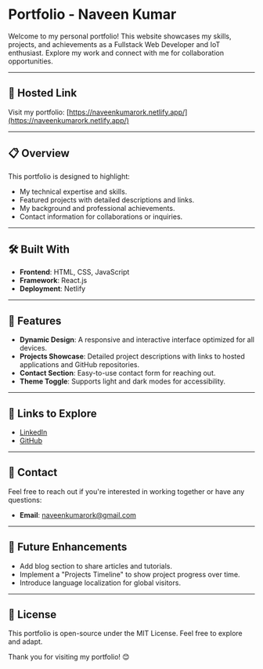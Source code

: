 # Portfolio - Naveen Kumar

Welcome to my personal portfolio! This website showcases my skills, projects, and achievements as a Fullstack Web Developer and IoT enthusiast. Explore my work and connect with me for collaboration opportunities.

---

## 🚀 Hosted Link

Visit my portfolio: [https://naveenkumarork.netlify.app/](https://naveenkumarork.netlify.app/)

---

## 📋 Overview

This portfolio is designed to highlight:
- My technical expertise and skills.
- Featured projects with detailed descriptions and links.
- My background and professional achievements.
- Contact information for collaborations or inquiries.

---

## 🛠️ Built With

- **Frontend**: HTML, CSS, JavaScript
- **Framework**: React.js
- **Deployment**: Netlify

---

## 📂 Features

- **Dynamic Design**: A responsive and interactive interface optimized for all devices.
- **Projects Showcase**: Detailed project descriptions with links to hosted applications and GitHub repositories.
- **Contact Section**: Easy-to-use contact form for reaching out.
- **Theme Toggle**: Supports light and dark modes for accessibility.

---

## 🔗 Links to Explore

- [LinkedIn](https://www.linkedin.com/in/naveenkumar)
- [GitHub](https://github.com/naveenkumarork)

---

## 📧 Contact

Feel free to reach out if you're interested in working together or have any questions:

- **Email**: [naveenkumarork@gmail.com](mailto:naveenkumarork@gmail.com)

---

## 🌟 Future Enhancements

- Add blog section to share articles and tutorials.
- Implement a "Projects Timeline" to show project progress over time.
- Introduce language localization for global visitors.

---

## 📝 License

This portfolio is open-source under the MIT License. Feel free to explore and adapt.

Thank you for visiting my portfolio! 😊
